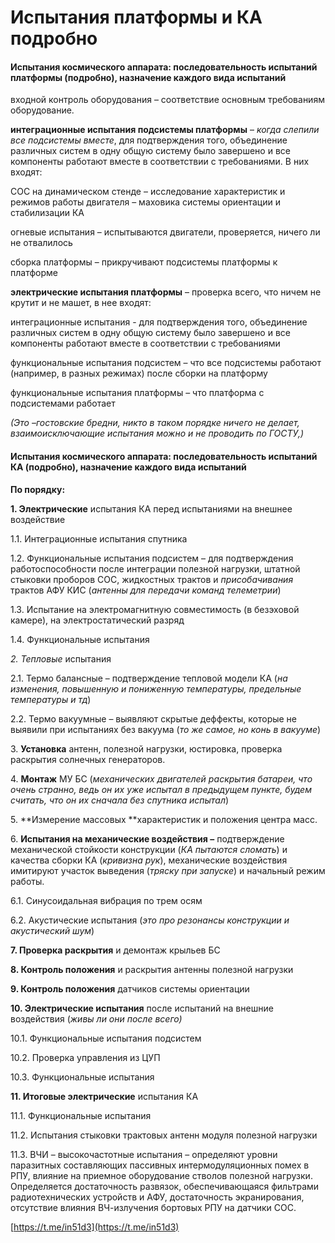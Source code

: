 # Испытания платформы и КА подробно

#### Испытания космического аппарата: последовательность испытаний платформы (подробно), назначение каждого вида испытаний <a href="ispytaniya-kosmicheskogo-apparata-posledovatelnost-ispytanii-platformy-podrobno-naznachenie-kazhdogo" id="ispytaniya-kosmicheskogo-apparata-posledovatelnost-ispytanii-platformy-podrobno-naznachenie-kazhdogo"></a>

входной контроль оборудования – соответствие основным требованиям оборудование.

**интеграционные испытания подсистемы платформы** – _когда слепили все подсистемы вместе_, для подтверждения того, объединение различных систем в одну общую систему было завершено и все компоненты работают вместе в соответствии с требованиями. В них входят:

СОС на динамическом стенде – исследование характеристик и режимов работы двигателя – маховика системы ориентации и стабилизации КА

огневые испытания – испытываются двигатели, проверяется, ничего ли не отвалилось

сборка платформы – прикручивают подсистемы платформы к платформе

**электрические испытания платформы** – проверка всего, что ничем не крутит и не машет, в нее входят:

интеграционные испытания - для подтверждения того, объединение различных систем в одну общую систему было завершено и все компоненты работают вместе в соответствии с требованиями

функциональные испытания подсистем – что все подсистемы работают (например, в разных режимах) после сборки на платформу

функциональные испытания платформы – что платформа с подсистемами работает

&#x20;_(Это –гостовские бредни, никто в таком порядке ничего не делает, взаимоисключающие испытания можно и не проводить по ГОСТУ,)_

#### Испытания космического аппарата: последовательность испытаний КА (подробно), назначение каждого вида испытаний <a href="ispytaniya-kosmicheskogo-apparata-posledovatelnost-ispytanii-ka-podrobno-naznachenie-kazhdogo-vida-i" id="ispytaniya-kosmicheskogo-apparata-posledovatelnost-ispytanii-ka-podrobno-naznachenie-kazhdogo-vida-i"></a>

**По порядку:**

**1. Электрические** испытания КА перед испытаниями на внешнее воздействие

1.1. Интеграционные испытания спутника

1.2. Функциональные испытания подсистем – для подтверждения работоспособности после интеграции полезной нагрузки, штатной стыковки проборов СОС, жидкостных трактов и _присобачивания_ трактов АФУ КИС (_антенны для передачи команд телеметрии_)

1.3. Испытание на электромагнитную совместимость (в безэховой камере), на электростатический разряд

1.4. Функциональные испытания

_2. Тепловые_ испытания

2.1. Термо балансные – подтверждение тепловой модели КА (_на изменения, повышенную и пониженную температуры, предельные температуры и тд_)

2.2. Термо вакуумные – выявляют скрытые деффекты, которые не выявили при испытаниях без вакуума (_то же самое, но конь в вакууме_)

3\. **Установка** антенн, полезной нагрузки, юстировка, проверка раскрытия солнечных генераторов.

4\. **Монтаж** МУ БС (_механических двигателей раскрытия батареи, что очень странно, ведь он их уже испытал в предыдущем пункте, будем считать, что он их сначала без спутника испытал_)

5\. **Измерение массовых **характеристик и положения центра масс.

6\. **Испытания на механические воздействия –** подтверждение механической стойкости конструкции (_КА пытаются сломать_) и качества сборки КА (_кривизна рук_), механические воздействия имитируют участок выведения (_тряску при запуске_) и начальный режим работы.

6.1. Синусоидальная вибрация по трем осям

6.2. Акустические испытания (_это про резонансы конструкции и акустический шум_)

**7. Проверка раскрытия** и демонтаж крыльев БС&#x20;

**8. Контроль положения** и раскрытия антенны полезной нагрузки

**9. Контроль положения** датчиков системы ориентации

**10. Электрические испытания** после испытаний на внешние воздействия (_живы ли они после всего)_

10.1. Функциональные испытания подсистем

10.2. Проверка управления из ЦУП

10.3. Функциональные испытания

**11. Итоговые электрические** испытания КА

11.1. Функциональные испытания

11.2. Испытания стыковки трактовых антенн модуля полезной нагрузки

11.3. ВЧИ – высокочастотные испытания – определяют уровни паразитных составляющих пассивных интермодуляционных помех в РПУ, влияние на приемное оборудование стволов полезной нагрузки. Определяется достаточность развязок, обеспечивающаяся фильтрами радиотехнических устройств и АФУ, достаточность экранирования, отсутствие влияния ВЧ-излучения бортовых РПУ на датчики СОС.

[https://t.me/in51d3](https://t.me/in51d3)
